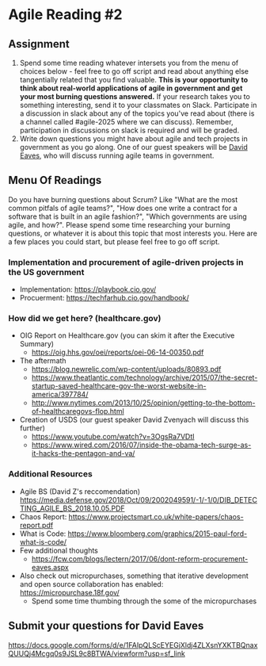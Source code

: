 # Agile Reading #2

## Assignment

1. Spend some time reading whatever intersets you from the menu of choices below - feel free to go off script and read about anything else tangentially related that you find valuable. **This is your opportunity to think about real-world applications of agile in government and get your most burning questions answered.** If your research takes you to something interesting, send it to your classmates on Slack. Participate in a discussion in slack about any of the topics you've read about (there is a channel called #agile-2025 where we can discuss). Remember, participation in discussions on slack is required and will be graded.
2. Write down questions you might have about agile and tech projects in government as you go along. One of our guest speakers will be [David Eaves](https://www.hks.harvard.edu/faculty/david-eaves), who will discuss running agile teams in government.

## Menu Of Readings

Do you have burning questions about Scrum? Like "What are the most common pitfals of agile teams?", "How does one write a contract for a software that is built in an agile fashion?", "Which governments are using agile, and how?". Please spend some time researching your burning questions, or whatever it is about this topic that most interests you. Here are a few places you could start, but please feel free to go off script.

### Implementation and procurement of agile-driven projects in the US government
- Implementation: https://playbook.cio.gov/
- Procuerment: https://techfarhub.cio.gov/handbook/

### How did we get here? (healthcare.gov)
- OIG Report on Healthcare.gov (you can skim it after the Executive Summary)
	- https://oig.hhs.gov/oei/reports/oei-06-14-00350.pdf
- The aftermath
	- https://blog.newrelic.com/wp-content/uploads/80893.pdf
	- https://www.theatlantic.com/technology/archive/2015/07/the-secret-startup-saved-healthcare-gov-the-worst-website-in-america/397784/
	- http://www.nytimes.com/2013/10/25/opinion/getting-to-the-bottom-of-healthcaregovs-flop.html
- Creation of USDS (our guest speaker David Zvenyach will discuss this further)
	- https://www.youtube.com/watch?v=3OgsRa7VDtI
	- https://www.wired.com/2016/07/inside-the-obama-tech-surge-as-it-hacks-the-pentagon-and-va/

### Additional Resources

- Agile BS (David Z's reccomendation) https://media.defense.gov/2018/Oct/09/2002049591/-1/-1/0/DIB_DETECTING_AGILE_BS_2018.10.05.PDF
- Chaos Report: https://www.projectsmart.co.uk/white-papers/chaos-report.pdf
- What is Code: https://www.bloomberg.com/graphics/2015-paul-ford-what-is-code/
- Few additional thoughts
	- https://fcw.com/blogs/lectern/2017/06/dont-reform-procurement-eaves.aspx
- Also check out micropurchases, something that iterative development and open source collaboration has enabled: https://micropurchase.18f.gov/
	- Spend some time thumbing through the some of the micropurchases


## Submit your questions for David Eaves

https://docs.google.com/forms/d/e/1FAIpQLScEYEGjXldj4ZLXsnYXKTBQnaxQUUQj4Mcgq0s9JSL9c8BTWA/viewform?usp=sf_link

